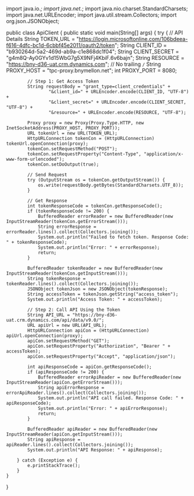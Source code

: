 import java.io.*;
import java.net.*;
import java.nio.charset.StandardCharsets;
import java.net.URLEncoder;
import java.util.stream.Collectors;
import org.json.JSONObject;

public class ApiClient {
    public static void main(String[] args) {
        try {
            // API Details
            String TOKEN_URL = "https://login.microsoftonline.com/106bdeea-f616-4dfc-bc1d-6cbbf45e2011/oauth2/token";
            String CLIENT_ID = "b930264d-5a2-469d-ab9a-c1e868dc1f04";
            String CLIENT_SECRET = "g4m8Q-Ay0GYv1d15WbG7g5X9NFj4KbiF.6v6bajn";
            String RESOURCE = "https://bny-d36-uat.crm.dynamics.com"; // No trailing `/`
            String PROXY_HOST = "tpc-proxy.bnymellon.net";
            int PROXY_PORT = 8080;

            // Step 1: Get Access Token
            String requestBody = "grant_type=client_credentials" +
                    "&client_id=" + URLEncoder.encode(CLIENT_ID, "UTF-8") +
                    "&client_secret=" + URLEncoder.encode(CLIENT_SECRET, "UTF-8") +
                    "&resource=" + URLEncoder.encode(RESOURCE, "UTF-8");

            Proxy proxy = new Proxy(Proxy.Type.HTTP, new InetSocketAddress(PROXY_HOST, PROXY_PORT));
            URL tokenUrl = new URL(TOKEN_URL);
            HttpURLConnection tokenCon = (HttpURLConnection) tokenUrl.openConnection(proxy);
            tokenCon.setRequestMethod("POST");
            tokenCon.setRequestProperty("Content-Type", "application/x-www-form-urlencoded");
            tokenCon.setDoOutput(true);
            
            // Send Request
            try (OutputStream os = tokenCon.getOutputStream()) {
                os.write(requestBody.getBytes(StandardCharsets.UTF_8));
            }

            // Get Response
            int tokenResponseCode = tokenCon.getResponseCode();
            if (tokenResponseCode != 200) {
                BufferedReader errorReader = new BufferedReader(new InputStreamReader(tokenCon.getErrorStream()));
                String errorResponse = errorReader.lines().collect(Collectors.joining());
                System.out.println("Failed to fetch token. Response Code: " + tokenResponseCode);
                System.out.println("Error: " + errorResponse);
                return;
            }

            BufferedReader tokenReader = new BufferedReader(new InputStreamReader(tokenCon.getInputStream()));
            String tokenResponse = tokenReader.lines().collect(Collectors.joining());
            JSONObject tokenJson = new JSONObject(tokenResponse);
            String accessToken = tokenJson.getString("access_token");
            System.out.println("Access Token: " + accessToken);

            // Step 2: Call API Using the Token
            String API_URL = "https://bny-d36-uat.crm.dynamics.com/api/data/v9.0/";
            URL apiUrl = new URL(API_URL);
            HttpURLConnection apiCon = (HttpURLConnection) apiUrl.openConnection(proxy);
            apiCon.setRequestMethod("GET");
            apiCon.setRequestProperty("Authorization", "Bearer " + accessToken);
            apiCon.setRequestProperty("Accept", "application/json");

            int apiResponseCode = apiCon.getResponseCode();
            if (apiResponseCode != 200) {
                BufferedReader errorApiReader = new BufferedReader(new InputStreamReader(apiCon.getErrorStream()));
                String apiErrorResponse = errorApiReader.lines().collect(Collectors.joining());
                System.out.println("API call failed. Response Code: " + apiResponseCode);
                System.out.println("Error: " + apiErrorResponse);
                return;
            }

            BufferedReader apiReader = new BufferedReader(new InputStreamReader(apiCon.getInputStream()));
            String apiResponse = apiReader.lines().collect(Collectors.joining());
            System.out.println("API Response: " + apiResponse);

        } catch (Exception e) {
            e.printStackTrace();
        }
    }
}
